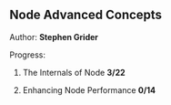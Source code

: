 
## Node Advanced Concepts

Author: **Stephen Grider**

Progress:

1. The Internals of Node **3/22**

1. Enhancing Node Performance **0/14**
